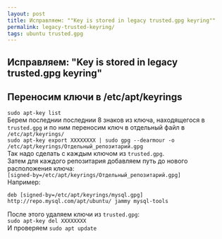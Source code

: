 ```yaml
---
layout: post
title: Исправляем: ""Key is stored in legacy trusted.gpg keyring""
permalink: legacy-trusted-keyring/
tags: ubuntu trusted.gpg
---
```

Исправляем: "Key is stored in legacy trusted.gpg keyring"
---

## Переносим ключи в /etc/apt/keyrings
`sudo apt-key list`  
Берем последнии последнии 8 знаков из ключа, находящегося в `trusted.gpg` и по ним переносим ключ в отдельный файл в `/etc/apt/keyrings/`  
`sudo apt-key export ХХХХХХХХ | sudo gpg --dearmour -o /etc/apt/keyrings/Отдельный_репозитарий.gpg`  
Так надо сделать с каждым ключом из `trusted.gpg`.  
Затем для каждого репозитария добавляем путь до нового расположения ключа:  
`[signed-by=/etc/apt/keyrings/Отдельный_репозитарий.gpg]`  
Например:
```
deb [signed-by=/etc/apt/keyrings/mysql.gpg] http://repo.mysql.com/apt/ubuntu/ jammy mysql-tools
```
После этого удаляем ключи из `trusted.gpg`:  
`sudo apt-key del ХХХХХХХХ`  
И проверяем `sudo apt update`